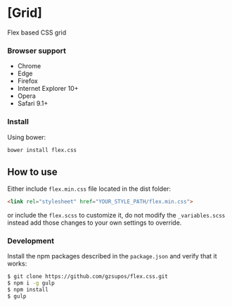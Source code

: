 # [Grid]

Flex based CSS grid

### Browser support
* Chrome
* Edge
* Firefox
* Internet Explorer 10+
* Opera
* Safari 9.1+

### Install
Using bower:
```sh
bower install flex.css
```

## How to use
Either include `flex.min.css` file located in the dist folder:

```html
<link rel="stylesheet" href="YOUR_STYLE_PATH/flex.min.css">
```

or include the `flex.scss` to customize it, do not modify the `_variables.scss` instead add those changes to your own settings to override.

### Development
Install the npm packages described in the `package.json` and verify that it works:

```sh
$ git clone https://github.com/gzsupos/flex.css.git
$ npm i -g gulp
$ npm install
$ gulp
```
